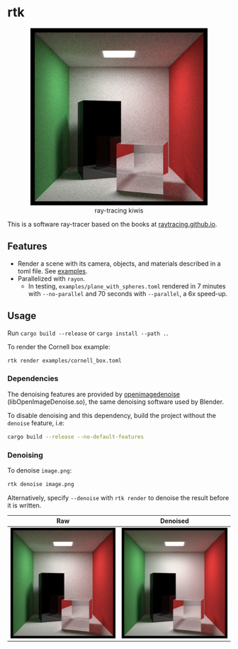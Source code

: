# rtk

<div align="center">
  <img src="docs/cornell_box.png" height="400px" />
  <br />
  ray-tracing kiwis
  <br />
</div>

This is a software ray-tracer based on the books at
[raytracing.github.io](https://raytracing.github.io).

## Features

- Render a scene with its camera, objects, and materials described in a toml file.
  See [examples](examples).
- Parallelized with `rayon`.
  - In testing, `examples/plane_with_spheres.toml` rendered in 7 minutes with `--no-parallel`
    and 70 seconds with `--parallel`, a 6x speed-up.

## Usage

Run `cargo build --release` or `cargo install --path .`.

To render the Cornell box example:

```sh
rtk render examples/cornell_box.toml
```

### Dependencies

The denoising features are provided by [openimagedenoise](https://www.openimagedenoise.org/)
(libOpenImageDenoise.so), the same denoising software used by Blender.

To disable denoising and this dependency, build the project without the `denoise` feature, i.e:

```sh
cargo build --release --no-default-features
```

### Denoising

To denoise `image.png`:

```sh
rtk denoise image.png
```

Alternatively, specify `--denoise` with `rtk render` to denoise the result before it is written.

| Raw | Denoised |
|:-:|:-:|
| <img src="docs/cornell_box.png" height="250px"> | <img src="docs/cornell_box_denoised.png" height="250px"> |
